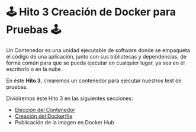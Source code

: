 # 🕹 Hito 3 Creación de Docker para Pruebas 🕹

Un Contenedor es una unidad ejecutable de software donde se empaqueta el código de una aplicación, junto con sus bibliotecas y dependencias, de forma común para que se pueda ejecutar en cualquier lugar, ya sea en el escritorio o en la nube. 

En éste **Hito 3**, crearemos un contenedor para ejecutar nuestros test de pruebas.

Dividiremos éste Hito 3 en las siguientes secciones:

  - [Elección del Contenedor](https://github.com/dalkisbustos/Proyecto_Final/blob/main/Docs/Hito%203/Eleccion_Docker.md)
  - [Creación del Dockerfile](https://github.com/dalkisbustos/Proyecto_Final/blob/main/Dockerfile) 
  - Publicación de la imagen en Docker Hub
